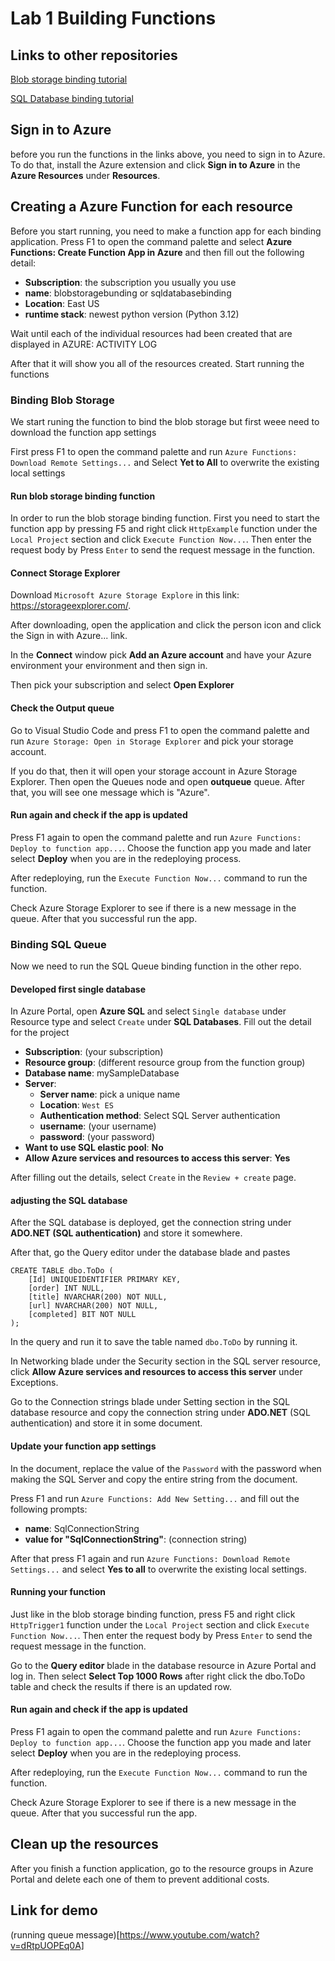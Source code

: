 # Lab 1 Building Functions

## Links to other repositories 

[Blob storage binding tutorial](https://github.com/mo10serek/Blob-Storage-Binding-Tutorial)

[SQL Database binding tutorial](https://github.com/mo10serek/SQL-Database-Binding-Tutorial)

## Sign in to Azure

before you run the functions in the links above, you need to sign in to Azure. To do that, install the Azure extension and click **Sign in to Azure** in the **Azure Resources** under **Resources**.

## Creating a Azure Function for each resource

Before you start running, you need to make a function app for each binding application. Press F1 to open the command palette and select **Azure Functions: Create Function App in Azure** and then fill out the following detail:

- **Subscription**: the subscription you usually you use
- **name**: blobstoragebunding or sqldatabasebinding
- **Location**: East US
- **runtime stack**: newest python version (Python 3.12)

Wait until each of the individual resources had been created that are displayed in AZURE: ACTIVITY LOG

After that it will show you all of the resources created. Start running the functions 

### Binding Blob Storage

We start runing the function to bind the blob storage but first weee need to download the function app settings

First press F1 to open the command palette and run `Azure Functions: Download Remote Settings...` and Select **Yet to All** to overwrite the existing local settings

#### Run blob storage binding function

In order to run the blob storage binding function. First you need to start the function app by pressing F5 and right click `HttpExample` function under the `Local Project` section and click `Execute Function Now...`. Then enter the request body by Press `Enter` to send the request message in the function.

#### Connect Storage Explorer

Download `Microsoft Azure Storage Explore` in this link: https://storageexplorer.com/.

After downloading, open the application and click the person icon and click the Sign in with Azure... link. 

In the **Connect** window pick **Add an Azure account** and have your Azure environment your environment and then sign in. 

Then pick your subscription and select **Open Explorer**

#### Check the Output queue

Go to Visual Studio Code and press F1 to open the command palette and run `Azure Storage: Open in Storage Explorer` and pick your storage account.

If you do that, then it will open your storage account in Azure Storage Explorer. Then open the Queues node and open **outqueue** queue. After that, you will see one message which is "Azure". 

#### Run again and check if the app is updated

Press F1 again to open the command palette and run `Azure Functions: Deploy to function app...`. Choose the function app you made and later select **Deploy** when you are in the redeploying process.

After redeploying, run the `Execute Function Now...` command to run the function.

Check Azure Storage Explorer to see if there is a new message in the queue. After that you successful run the app.

### Binding SQL Queue

Now we need to run the SQL Queue binding function in the other repo.

#### Developed first single database

In Azure Portal, open **Azure SQL** and select `Single database` under Resource type and select `Create` under **SQL Databases**. Fill out the detail for the project

- **Subscription**: (your subscription)
- **Resource group**: (different resource group from the function group)
- **Database name**: mySampleDatabase
- **Server**:
    - **Server name**: pick a unique name
    - **Location**: `West ES`
    - **Authentication method**: Select SQL Server authentication
    - **username**: (your username)
    - **password**: (your password)
- **Want to use SQL elastic pool**: **No**
- **Allow Azure services and resources to access this server**: **Yes**

After filling out the details, select `Create` in the `Review + create` page.

#### adjusting the SQL database

After the SQL database is deployed, get the connection string under **ADO.NET (SQL authentication)** and store it somewhere.

After that, go the Query editor under the database blade and pastes

```
CREATE TABLE dbo.ToDo (
    [Id] UNIQUEIDENTIFIER PRIMARY KEY,
    [order] INT NULL,
    [title] NVARCHAR(200) NOT NULL,
    [url] NVARCHAR(200) NOT NULL,
    [completed] BIT NOT NULL
);
```

In the query and run it to save the table named `dbo.ToDo` by running it.

In Networking blade under the Security section in the SQL server resource, click **Allow Azure services and resources to access this server** under Exceptions.

Go to the Connection strings blade under Setting section in the SQL database resource and copy the connection string under **ADO.NET** (SQL authentication) and store it in some document.

#### Update your function app settings

In the document, replace the value of the `Password` with the password when making the SQL Server and copy the entire string from the document. 

Press F1 and run `Azure Functions: Add New Setting...` and fill out the following prompts: 

- **name**: SqlConnectionString
- **value for "SqlConnectionString"**: (connection string)

After that press F1 again and run `Azure Functions: Download Remote Settings...` and select **Yes to all** to overwrite the existing local settings.

#### Running your function

Just like in the blob storage binding function, press F5 and right click `HttpTrigger1` function under the `Local Project` section and click `Execute Function Now...`. Then enter the request body by Press `Enter` to send the request message in the function.

Go to the **Query editor** blade in the database resource in Azure Portal and log in. Then select **Select Top 1000 Rows** after right click the dbo.ToDo table and check the results if there is an updated row. 

#### Run again and check if the app is updated

Press F1 again to open the command palette and run `Azure Functions: Deploy to function app...`. Choose the function app you made and later select **Deploy** when you are in the redeploying process.

After redeploying, run the `Execute Function Now...` command to run the function.

Check Azure Storage Explorer to see if there is a new message in the queue. After that you successful run the app.

## Clean up the resources

After you finish a function application, go to the resource groups in Azure Portal and delete each one of them to prevent additional costs.

## Link for demo

(running queue message)[https://www.youtube.com/watch?v=dRtpUOPEq0A]

